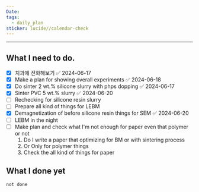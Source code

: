 ```yaml
---
Date: 
tags:
  - daily_plan
sticker: lucide//calendar-check
---
```

---
## What I need to do.


- [x] 치과에 전화해보기 ✅ 2024-06-17
- [x] Make a plan for showing overall experiments ✅ 2024-06-18
- [x] Do sinter 2 wt.% silicone slurry with phps dopping ✅ 2024-06-17
- [x] Sinter PVC 5 wt.% slurry ✅ 2024-06-20
- [ ] Rechecking for silicone resin slurry
- [ ] Prepare all kind of things for LEBM
- [x] Demagnetization of before silicone resin things for SEM ✅ 2024-06-20
- [ ] LEBM in the night
- [ ] Make plan and check what I'm not enough for paper even that polymer or not 
	1. Do I write a paper that optimizing for BM or with sintering process
	2. Or Only for polymer things
	3. Check the all kind of things for paper



## What I done yet
```tasks
not done
```
